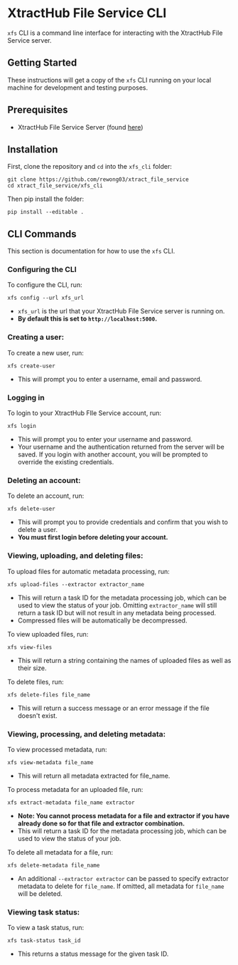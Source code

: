 # XtractHub File Service CLI
`xfs` CLI is a command line interface for interacting with the XtractHub File Service server.

## Getting Started
These instructions will get a copy of the `xfs` CLI running on your local machine for development and testing 
purposes.

## Prerequisites
- XtractHub File Service Server (found [here](https://github.com/rewong03/xtract_file_service))

## Installation
First, clone the repository and `cd` into the `xfs_cli` folder:
```
git clone https://github.com/rewong03/xtract_file_service
cd xtract_file_service/xfs_cli
``` 

Then pip install the folder:
```
pip install --editable .
```

## CLI Commands
This section is documentation for how to use the `xfs` CLI.

### Configuring the CLI
To configure the CLI, run:
```
xfs config --url xfs_url
```
- `xfs_url` is the url that your XtractHub File Service server is running on.
- **By default this is set to `http://localhost:5000`.**

### Creating a user:
To create a new user, run:
```
xfs create-user
```
- This will prompt you to enter a username, email and password.

### Logging in
To login to your XtractHub FIle Service account, run:
```
xfs login 
```
- This will prompt you to enter your username and password.
- Your username and the authentication returned from the server will be saved. If you login with another account, you 
will be prompted to override the existing credentials.

### Deleting an account:
To delete an account, run:
```
xfs delete-user
```
- This will prompt you to provide credentials and confirm that you wish to delete a user.
- **You must first login before deleting your account.**

### Viewing, uploading, and deleting files:
To upload files for automatic metadata processing, run:
```
xfs upload-files --extractor extractor_name
```
- This will return a task ID for the metadata processing job, which can be used to view the status of your job. Omitting
`extractor_name` will still return a task ID but will not result in any metadata being processed.
- Compressed files will be automatically be decompressed. 

To view uploaded files, run:
```
xfs view-files
```
- This will return a string containing the names of uploaded files as well as their size.

To delete files, run:
```
xfs delete-files file_name
```
- This will return a success message or an error message if the file doesn't exist.

### Viewing, processing, and deleting metadata:
To view processed metadata, run:
```
xfs view-metadata file_name
```
- This will return all metadata extracted for file_name.

To process metadata for an uploaded file, run:
```
xfs extract-metadata file_name extractor
```
- **Note: You cannot process metadata for a file and extractor if you have already done so for that file and extractor
combination.**
- This will return a task ID for the metadata processing job, which can be used to view the status of your job. 

To delete all metadata for a file, run:
```
xfs delete-metadata file_name
```
- An additional `--extractor extractor` can be passed to specify extractor metadata to delete for `file_name`. 
If omitted, all metadata for `file_name` will be deleted.

### Viewing task status:
To view a task status, run:
```
xfs task-status task_id
```
- This returns a status message for the given task ID. 

